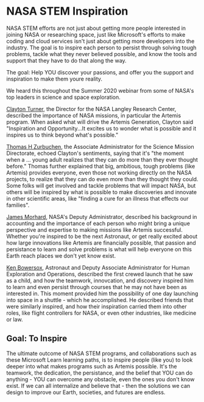 # NASA STEM Inspiration

NASA STEM efforts are not just about getting more people interested in joining NASA or researching space, just like Microsoft's efforts to make coding and cloud services isn't just about getting more developers into the industry. The goal is to inspire each person to persist through solving tough problems, tackle what they never believed possible, and know the tools and support that they have to do that along the way. 

The goal: Help YOU discover your passions, and offer you the support and inspiration to make them youre reality.

We heard this throughout the Summer 2020 webinar from some of NASA's top leaders in science and space exploration.

[Clayton Turner](https://www.nasa.gov/feature/langley/clayton-p-turner-director-nasa-langley-research-center), the Director for the NASA Langley Research Center, described the importance of NASA missions, in particular the Artemis program. When asked what will drive the Artemis Generation, Clayton said "Inspiration and Opportunity...It excites us to wonder what is possible and it inspires us to think beyond what's possible."

[Thomas H Zurbuchen](https://science.nasa.gov/about-us/leadership/Thomas-Zurbuchen), the Associate Administrator  for the Science Mission Directorate, echoed Clayton's sentiments, saying that it's "the moment when a ... young adult realizes that they can do more than they ever thought before." Thomas further explained that big, ambitious, tough problems (like Artemis) provides everyone, even those not working directly on the NASA projects, to realize that they can do even more than they thought they could. Some folks will get involved and tackle problems that will impact NASA, but others will be inspired by what is possible to make discoveries and innovate in other scientific areas, like "finding a cure for an illness that effects our families".  

[James Morhard](https://www.nasa.gov/about/highlights/morhard_bio.html), NASA's Deputy Administrator, described his background in accounting and the importance of each person who might bring a unique perspective and expertise to making missions like Artemis successful. Whether you're inspired to be the next Astronaut, or get really excited about how large innovations like Artemis are financially possible, that passion and persistance to learn and solve problems is what will help everyone on this Earth reach places we don't yet know exist.

[Ken Bowersox](https://www.nasa.gov/offices/heo/bowersox-bio.html), Astronaut and Deputy Associate Administrator for Human Exploration and Operations, described the first crewed launch that he saw as a child, and how the teamwork, innovcation, and discovery inspired him to learn and even persist through courses that he may not have been as interested in. This moment provided him the possibility of one day launching into space in a shuttle - which he accomplished. He described friends that were similarly inspired, and how their inspiration carried them into other roles, like flight controllers for NASA, or even other industries, like medicine or law.

## Goal: To Inspire

The ultimate outcome of NASA STEM programs, and collaborations such as these Microsoft Learn learning paths, is to inspire people (like you) to look deeper into what makes programs such as Artemis possible. It's the teamwork, the dedication, the persistance, and the belief that YOU can do anything - YOU can overcome any obstacle, even the ones you don't know exist. If we can all internalize and believe that - then the solutions we can design to improve our Earth, societies, and futures are endless.